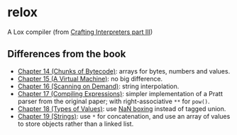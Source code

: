 # relox

A Lox compiler (from [Crafting Interpreters part
III](https://craftinginterpreters.com/a-bytecode-virtual-machine.html))

## Differences from the book

* [Chapter 14 (Chunks of Bytecode)](https://craftinginterpreters.com/chunks-of-bytecode.html): arrays for bytes, numbers and values.
* [Chapter 15 (A Virtual Machine)](https://craftinginterpreters.com/a-virtual-machine.html): no big difference.
* [Chapter 16 (Scanning on Demand)](https://craftinginterpreters.com/scanning-on-demand.html): string interpolation.
* [Chapter 17 (Compiling Expressions)](https://craftinginterpreters.com/compiling-expressions.html): simpler implementation of a Pratt parser from the original paper; with right-associative `**` for `pow()`.
* [Chapter 18 (Types of Values)](https://craftinginterpreters.com/types-of-values.html): use [NaN boxing](https://craftinginterpreters.com/optimization.html#nan-boxing) instead of tagged union.
* [Chapter 19 (Strings)](https://craftinginterpreters.com/strings.html): use `*` for concatenation, and use an array of values to store objects rather than a linked list.
